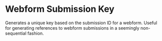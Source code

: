 Webform Submission Key
======================

Generates a unique key based on the submission ID for a webform. Useful for generating references to webform submissions in a seemingly non-sequential fashion.